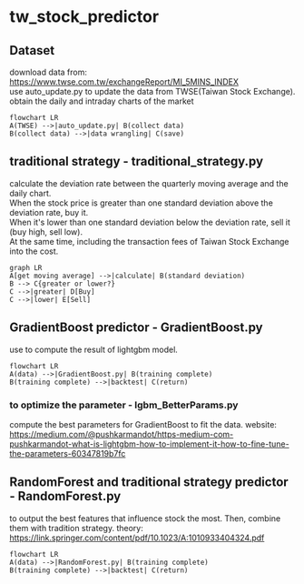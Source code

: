# tw_stock_predictor

## Dataset
download data from: https://www.twse.com.tw/exchangeReport/MI_5MINS_INDEX  
use auto_update.py to update the data from TWSE(Taiwan Stock Exchange).  
obtain the daily and intraday charts of the market  
```mermaid
flowchart LR
A(TWSE) -->|auto_update.py| B(collect data)
B(collect data) -->|data wrangling| C(save)
```

## traditional strategy - traditional_strategy.py
calculate the deviation rate between the quarterly moving average and the daily chart.  
When the stock price is greater than one standard deviation above the deviation rate, buy it.  
When it's lower than one standard deviation below the deviation rate, sell it (buy high, sell low).  
At the same time, including the transaction fees of Taiwan Stock Exchange into the cost.  
```mermaid
graph LR
A[get moving average] -->|calculate| B(standard deviation)
B --> C{greater or lower?}
C -->|greater| D[Buy]
C -->|lower| E[Sell]
```

## GradientBoost predictor - GradientBoost.py
use to compute the result of lightgbm model.
```mermaid
flowchart LR
A(data) -->|GradientBoost.py| B(training complete)
B(training complete) -->|backtest| C(return)
```

### to optimize the parameter - lgbm_BetterParams.py
compute the best parameters for GradientBoost to fit the data.
website: https://medium.com/@pushkarmandot/https-medium-com-pushkarmandot-what-is-lightgbm-how-to-implement-it-how-to-fine-tune-the-parameters-60347819b7fc

## RandomForest and traditional strategy predictor - RandomForest.py
to output the best features that influence stock the most. Then, combine them with tradition strategy.
theory: https://link.springer.com/content/pdf/10.1023/A:1010933404324.pdf
```mermaid
flowchart LR
A(data) -->|RandomForest.py| B(training complete)
B(training complete) -->|backtest| C(return)
```
